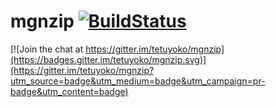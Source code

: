 # mgnzip [![BuildStatus](https://travis-ci.org/tetuyoko/mgnzip.svg?branch=master)](https://travis-ci.org/tetuyoko/mgnzip)

[![Join the chat at https://gitter.im/tetuyoko/mgnzip](https://badges.gitter.im/tetuyoko/mgnzip.svg)](https://gitter.im/tetuyoko/mgnzip?utm_source=badge&utm_medium=badge&utm_campaign=pr-badge&utm_content=badge)
